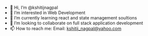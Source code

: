 - 👋 Hi, I’m @kshitijnagpal
- 👀 I’m interested in Web Development
- 🌱 I’m currently learning react and state management soultions
- 💞️ I’m looking to collaborate on full stack application development
- 📫 How to reach me: Email: kshitij_nagpal@yahoo.com

<!---
kshitijnagpal/kshitijnagpal is a ✨ special ✨ repository because its `README.md` (this file) appears on your GitHub profile.
You can click the Preview link to take a look at your changes.
--->
